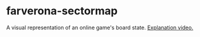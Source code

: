 # farverona-sectormap
A visual representation of an online game's board state. [Explanation video.](https://www.youtube.com/watch?v=twvZFOVadnY&list=PLAmPx8nWedFVzdfAh_37JL3iBm0jgK9Uc)
